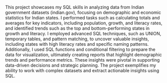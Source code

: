 This project showcases my SQL skills in analyzing data from Indian government datasets (indian.gov), focusing on demographic and economic statistics for Indian states. I performed tasks such as calculating totals and averages for key indicators, including population, growth, and literacy rates, and identified trends such as the top and bottom-performing states in growth and literacy. I employed advanced SQL techniques, such as UNION, temporary tables, and pattern matching, to uncover valuable insights, including states with high literacy rates and specific naming patterns. Additionally, I used SQL functions and conditional filtering to prepare the data for visualization, ultimately creating reports that highlight demographic trends and performance metrics. These insights were pivotal in supporting data-driven decisions and strategic planning. The project exemplifies my ability to work with complex datasets and extract actionable insights using SQL.
